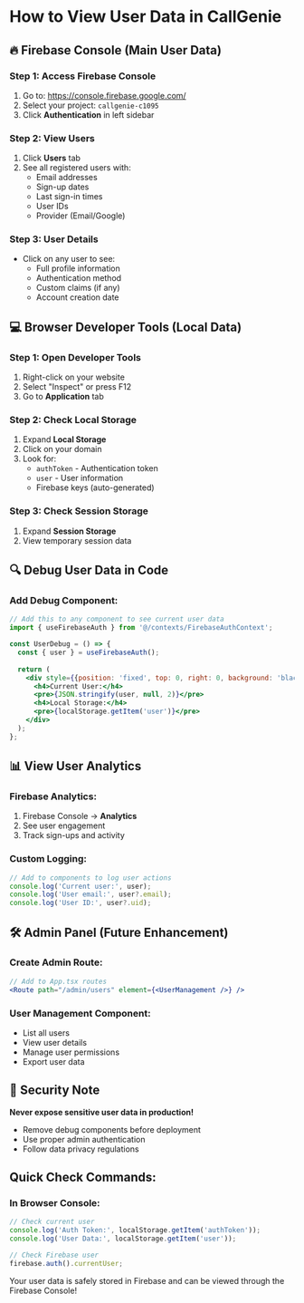 # How to View User Data in CallGenie

## 🔥 Firebase Console (Main User Data)

### Step 1: Access Firebase Console
1. Go to: https://console.firebase.google.com/
2. Select your project: `callgenie-c1095`
3. Click **Authentication** in left sidebar

### Step 2: View Users
1. Click **Users** tab
2. See all registered users with:
   - Email addresses
   - Sign-up dates
   - Last sign-in times
   - User IDs
   - Provider (Email/Google)

### Step 3: User Details
- Click on any user to see:
  - Full profile information
  - Authentication method
  - Custom claims (if any)
  - Account creation date

## 💻 Browser Developer Tools (Local Data)

### Step 1: Open Developer Tools
1. Right-click on your website
2. Select "Inspect" or press F12
3. Go to **Application** tab

### Step 2: Check Local Storage
1. Expand **Local Storage**
2. Click on your domain
3. Look for:
   - `authToken` - Authentication token
   - `user` - User information
   - Firebase keys (auto-generated)

### Step 3: Check Session Storage
1. Expand **Session Storage**
2. View temporary session data

## 🔍 Debug User Data in Code

### Add Debug Component:
```jsx
// Add this to any component to see current user data
import { useFirebaseAuth } from '@/contexts/FirebaseAuthContext';

const UserDebug = () => {
  const { user } = useFirebaseAuth();
  
  return (
    <div style={{position: 'fixed', top: 0, right: 0, background: 'black', color: 'white', padding: '10px', zIndex: 9999}}>
      <h4>Current User:</h4>
      <pre>{JSON.stringify(user, null, 2)}</pre>
      <h4>Local Storage:</h4>
      <pre>{localStorage.getItem('user')}</pre>
    </div>
  );
};
```

## 📊 View User Analytics

### Firebase Analytics:
1. Firebase Console → **Analytics**
2. See user engagement
3. Track sign-ups and activity

### Custom Logging:
```jsx
// Add to components to log user actions
console.log('Current user:', user);
console.log('User email:', user?.email);
console.log('User ID:', user?.uid);
```

## 🛠️ Admin Panel (Future Enhancement)

### Create Admin Route:
```jsx
// Add to App.tsx routes
<Route path="/admin/users" element={<UserManagement />} />
```

### User Management Component:
- List all users
- View user details
- Manage user permissions
- Export user data

## 🔐 Security Note

**Never expose sensitive user data in production!**
- Remove debug components before deployment
- Use proper admin authentication
- Follow data privacy regulations

## Quick Check Commands:

### In Browser Console:
```javascript
// Check current user
console.log('Auth Token:', localStorage.getItem('authToken'));
console.log('User Data:', localStorage.getItem('user'));

// Check Firebase user
firebase.auth().currentUser;
```

Your user data is safely stored in Firebase and can be viewed through the Firebase Console!